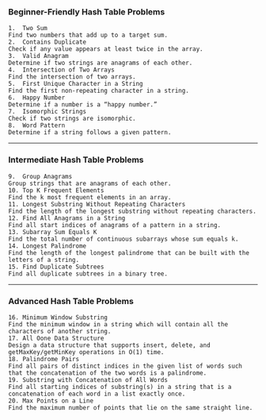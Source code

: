 
### Beginner-Friendly Hash Table Problems
    1.	Two Sum
    Find two numbers that add up to a target sum.
    2.	Contains Duplicate
    Check if any value appears at least twice in the array.
    3.	Valid Anagram
    Determine if two strings are anagrams of each other.
    4.	Intersection of Two Arrays
    Find the intersection of two arrays.
    5.	First Unique Character in a String
    Find the first non-repeating character in a string.
    6.	Happy Number
    Determine if a number is a “happy number.”
    7.	Isomorphic Strings
    Check if two strings are isomorphic.
    8.	Word Pattern
    Determine if a string follows a given pattern.

---

### Intermediate Hash Table Problems
    9.	Group Anagrams
    Group strings that are anagrams of each other.
    10.	Top K Frequent Elements
    Find the k most frequent elements in an array.
    11.	Longest Substring Without Repeating Characters
    Find the length of the longest substring without repeating characters.
    12.	Find All Anagrams in a String
    Find all start indices of anagrams of a pattern in a string.
    13.	Subarray Sum Equals K
    Find the total number of continuous subarrays whose sum equals k.
    14.	Longest Palindrome
    Find the length of the longest palindrome that can be built with the letters of a string.
    15.	Find Duplicate Subtrees
    Find all duplicate subtrees in a binary tree.

  ---

### Advanced Hash Table Problems
    16.	Minimum Window Substring
    Find the minimum window in a string which will contain all the characters of another string.
    17.	All Oone Data Structure
    Design a data structure that supports insert, delete, and getMaxKey/getMinKey operations in O(1) time.
    18.	Palindrome Pairs
    Find all pairs of distinct indices in the given list of words such that the concatenation of the two words is a palindrome.
    19.	Substring with Concatenation of All Words
    Find all starting indices of substring(s) in a string that is a concatenation of each word in a list exactly once.
    20.	Max Points on a Line
    Find the maximum number of points that lie on the same straight line.
